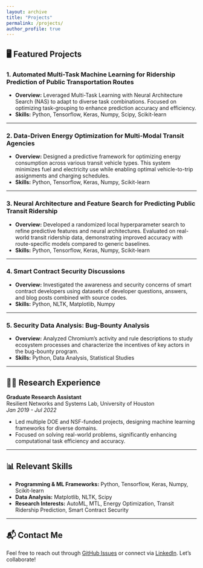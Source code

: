 ```yaml
---
layout: archive
title: "Projects"
permalink: /projects/
author_profile: true
---
```


## 🖥️ Featured Projects

### 1. **Automated Multi-Task Machine Learning for Ridership Prediction of Public Transportation Routes**
- **Overview:** Leveraged Multi-Task Learning with Neural Architecture Search (NAS) to adapt to diverse task combinations. Focused on optimizing task-grouping to enhance prediction accuracy and efficiency.
- **Skills:** Python, Tensorflow, Keras, Numpy, Scipy, Scikit-learn

---

### 2. **Data-Driven Energy Optimization for Multi-Modal Transit Agencies**
- **Overview:** Designed a predictive framework for optimizing energy consumption across various transit vehicle types. This system minimizes fuel and electricity use while enabling optimal vehicle-to-trip assignments and charging schedules.
- **Skills:** Python, Tensorflow, Keras, Numpy, Scikit-learn

---

### 3. **Neural Architecture and Feature Search for Predicting Public Transit Ridership**
- **Overview:** Developed a randomized local hyperparameter search to refine predictive features and neural architectures. Evaluated on real-world transit ridership data, demonstrating improved accuracy with route-specific models compared to generic baselines.
- **Skills:** Python, Tensorflow, Keras, Numpy, Scikit-learn

---

### 4. **Smart Contract Security Discussions**
- **Overview:** Investigated the awareness and security concerns of smart contract developers using datasets of developer questions, answers, and blog posts combined with source codes.
- **Skills:** Python, NLTK, Matplotlib, Numpy

---

### 5. **Security Data Analysis: Bug-Bounty Analysis**
- **Overview:** Analyzed Chromium’s activity and rule descriptions to study ecosystem processes and characterize the incentives of key actors in the bug-bounty program.
- **Skills:** Python, Data Analysis, Statistical Studies

---

## 👨‍🔬 Research Experience

**Graduate Research Assistant**  
Resilient Networks and Systems Lab, University of Houston  
*Jan 2019 - Jul 2022*  

- Led multiple DOE and NSF-funded projects, designing machine learning frameworks for diverse domains.
- Focused on solving real-world problems, significantly enhancing computational task efficiency and accuracy.

---

## 📊 Relevant Skills

- **Programming & ML Frameworks:** Python, Tensorflow, Keras, Numpy, Scikit-learn  
- **Data Analysis:** Matplotlib, NLTK, Scipy  
- **Research Interests:** AutoML, MTL, Energy Optimization, Transit Ridership Prediction, Smart Contract Security  

---

## 📬 Contact Me
Feel free to reach out through [GitHub Issues](https://github.com/your-username/your-repo/issues) or connect via [LinkedIn](https://linkedin.com/in/your-profile). Let’s collaborate!
